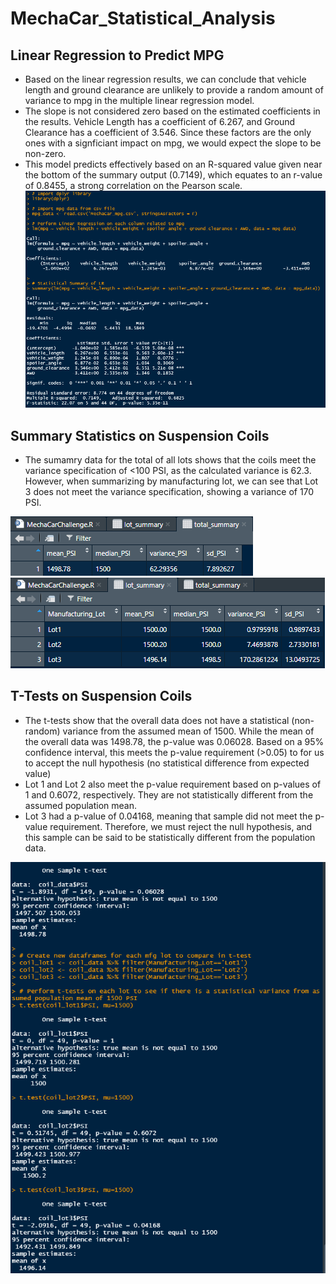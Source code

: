 # MechaCar_Statistical_Analysis
 
## Linear Regression to Predict MPG
* Based on the linear regression results, we can conclude that vehicle length and ground clearance are unlikely to provide a random amount of variance to mpg in the multiple linear regression model.
* The slope is not considered zero based on the estimated coefficients in the results. Vehicle Length has a coefficient of 6.267, and Ground Clearance has a coefficient of 3.546. Since these factors are the only ones with a signficiant impact on mpg, we would expect the slope to be non-zero.
* This model predicts effectively based on an R-squared value given near the bottom of the summary output (0.7149), which equates to an r-value of 0.8455, a strong correlation on the Pearson scale.
![alt text](https://github.com/XZandermarsh/MechaCar_Statistical_Analysis/blob/main/Linear_Regression_ScreenShot.png "Linear Regression Results Screenshot")

## Summary Statistics on Suspension Coils
* The sumamry data for the total of all lots shows that the coils meet the variance specification of <100 PSI, as the calculated variance is 62.3. However, when summarizing by manufacturing lot, we can see that Lot 3 does not meet the variance specification, showing a variance of 170 PSI.

![alt text](https://github.com/XZandermarsh/MechaCar_Statistical_Analysis/blob/main/Total_Summary_ScreenShot.png "Total Summary Screenshot")
![alt text](https://github.com/XZandermarsh/MechaCar_Statistical_Analysis/blob/main/Lot_Summary_ScreenShot.png "Lot Summary Screenshot")

## T-Tests on Suspension Coils
* The t-tests show that the overall data does not have a statistical (non-random) variance from the assumed mean of 1500. While the mean of the overall data was 1498.78, the p-value was 0.06028. Based on a 95% confidence interval, this meets the p-value requirement (>0.05) to for us to accept the null hypothesis (no statistical difference from expected value)
* Lot 1 and Lot 2 also meet the p-value requirement based on p-values of 1 and 0.6072, respectively. They are not statistically different from the assumed population mean.
* Lot 3 had a p-value of 0.04168, meaning that sample did not meet the p-value requirement. Therefore, we must reject the null hypothesis, and this sample can be said to be statistically different from the population data.

![alt text](https://github.com/XZandermarsh/MechaCar_Statistical_Analysis/blob/main/t_test_Results_ScreenShot.png "t-test Results Screenshot")
